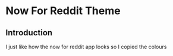 # Now For Reddit Theme

## Introduction
I just like how the now for reddit app looks so I copied the colours